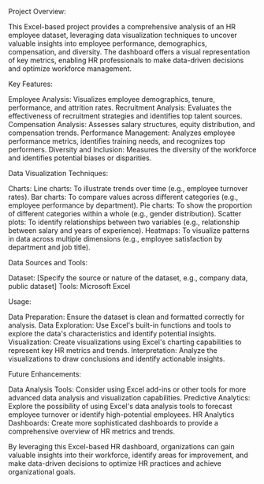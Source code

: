 Project Overview:

This Excel-based project provides a comprehensive analysis of an HR employee dataset, leveraging data visualization techniques to uncover valuable insights into employee performance, demographics, compensation, and diversity. The dashboard offers a visual representation of key metrics, enabling HR professionals to make data-driven decisions and optimize workforce management.

Key Features:

Employee Analysis: Visualizes employee demographics, tenure, performance, and attrition rates.
Recruitment Analysis: Evaluates the effectiveness of recruitment strategies and identifies top talent sources.
Compensation Analysis: Assesses salary structures, equity distribution, and compensation trends.
Performance Management: Analyzes employee performance metrics, identifies training needs, and recognizes top performers.
Diversity and Inclusion: Measures the diversity of the workforce and identifies potential biases or disparities.

Data Visualization Techniques:

Charts:
Line charts: To illustrate trends over time (e.g., employee turnover rates).
Bar charts: To compare values across different categories (e.g., employee performance by department).
Pie charts: To show the proportion of different categories within a whole (e.g., gender distribution).
Scatter plots: To identify relationships between two variables (e.g., relationship between salary and years of experience).
Heatmaps: To visualize patterns in data across multiple dimensions (e.g., employee satisfaction by department and job title).

Data Sources and Tools:

Dataset: [Specify the source or nature of the dataset, e.g., company data, public dataset]
Tools: Microsoft Excel

Usage:

Data Preparation: Ensure the dataset is clean and formatted correctly for analysis.
Data Exploration: Use Excel's built-in functions and tools to explore the data's characteristics and identify potential insights.
Visualization: Create visualizations using Excel's charting capabilities to represent key HR metrics and trends.
Interpretation: Analyze the visualizations to draw conclusions and identify actionable insights.

Future Enhancements:

Data Analysis Tools: Consider using Excel add-ins or other tools for more advanced data analysis and visualization capabilities.
Predictive Analytics: Explore the possibility of using Excel's data analysis tools to forecast employee turnover or identify high-potential employees.
HR Analytics Dashboards: Create more sophisticated dashboards to provide a comprehensive overview of HR metrics and trends.

By leveraging this Excel-based HR dashboard, organizations can gain valuable insights into their workforce, identify areas for improvement, and make data-driven decisions to optimize HR practices and achieve organizational goals.
